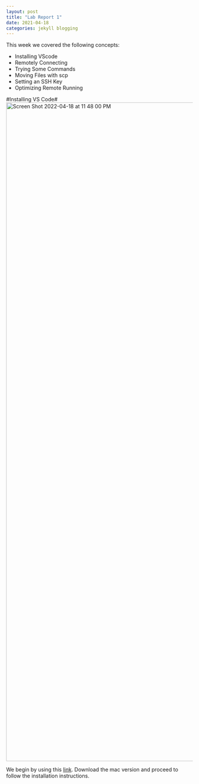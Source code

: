```yaml
---
layout: post
title: "Lab Report 1"
date: 2021-04-18
categories: jekyll blogging
---
```


This week we covered the following concepts:

* Installing VScode
* Remotely Connecting
* Trying Some Commands
* Moving Files with scp
* Setting an SSH Key
* Optimizing Remote Running

#Installing VS Code#
<img width="1780" alt="Screen Shot 2022-04-18 at 11 48 00 PM" src="https://user-images.githubusercontent.com/65497162/163942683-9ca2cd1e-751c-4464-a0f4-8da1687a1949.png">

We begin by using this [link](https://code.visualstudio.com/download). Download the mac version and proceed to follow the installation instructions.

